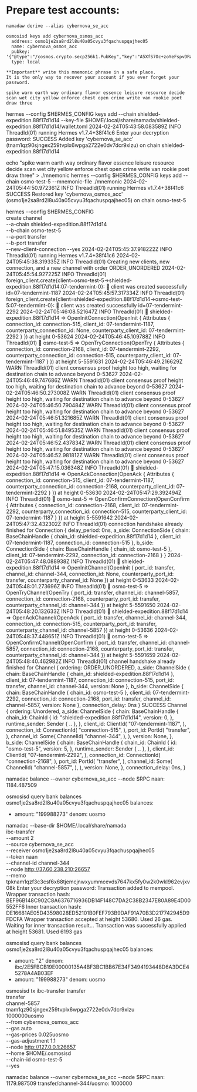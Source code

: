 # Prepare test accounts:
`namadaw derive --alias cybernova_se_acc`  

```
osmosisd keys add cybernova_osmos_acc
  address: osmo1je2sa8rd2l8u40a05cvyu3fqachuspqajhec05
  name: cybernova_osmos_acc
  pubkey: '{"@type":"/cosmos.crypto.secp256k1.PubKey","key":"A5XfS7Oc+zoYeFspvDRaP7J3HrHpZ++2jBQSCtvQsTht"}'
  type: local

**Important** write this mnemonic phrase in a safe place.
It is the only way to recover your account if you ever forget your password.

spike warm earth way ordinary flavor essence leisure resource decide scan wet city yellow enforce chest open crime write van rookie poet draw three
```


hermes --config $HERMES_CONFIG keys add --chain shielded-expedition.88f17d1d14 --key-file $HOME/.local/share/namada/shielded-expedition.88f17d1d14/wallet.toml 
2024-02-24T05:43:58.083589Z  INFO ThreadId(01) running Hermes v1.7.4+38f41c6
Enter your decryption password: 
SUCCESS Added key 'cybernova_se_acc' (tnam1qz90sjngex259tvplx6wpga2722e0dv7dcr9xlzu) on chain shielded-expedition.88f17d1d14

echo "spike warm earth way ordinary flavor essence leisure resource decide scan wet city yellow enforce chest open crime write van rookie poet draw three" > ./mnemonic
hermes --config $HERMES_CONFIG keys add --chain osmo-test-5 --mnemonic-file ./mnemonic
2024-02-24T05:44:50.972361Z  INFO ThreadId(01) running Hermes v1.7.4+38f41c6
SUCCESS Restored key 'cybernova_osmos_acc' (osmo1je2sa8rd2l8u40a05cvyu3fqachuspqajhec05) on chain osmo-test-5

hermes --config $HERMES_CONFIG \
  create channel \
  --a-chain shielded-expedition.88f17d1d14 \
  --b-chain osmo-test-5 \
  --a-port transfer \
  --b-port transfer \
  --new-client-connection --yes
2024-02-24T05:45:37.918222Z  INFO ThreadId(01) running Hermes v1.7.4+38f41c6
2024-02-24T05:45:38.319335Z  INFO ThreadId(01) Creating new clients, new connection, and a new channel with order ORDER_UNORDERED
2024-02-24T05:45:54.927225Z  INFO ThreadId(01) foreign_client.create{client=osmo-test-5->shielded-expedition.88f17d1d14:07-tendermint-0}: 🍭 client was created successfully id=07-tendermint-1187
2024-02-24T05:45:57.317334Z  INFO ThreadId(01) foreign_client.create{client=shielded-expedition.88f17d1d14->osmo-test-5:07-tendermint-0}: 🍭 client was created successfully id=07-tendermint-2292
2024-02-24T05:46:08.521647Z  INFO ThreadId(01) 🥂 shielded-expedition.88f17d1d14 => OpenInitConnection(OpenInit { Attributes { connection_id: connection-515, client_id: 07-tendermint-1187, counterparty_connection_id: None, counterparty_client_id: 07-tendermint-2292 } }) at height 0-53624
2024-02-24T05:46:45.109788Z  INFO ThreadId(01) 🥂 osmo-test-5 => OpenTryConnection(OpenTry { Attributes { connection_id: connection-2168, client_id: 07-tendermint-2292, counterparty_connection_id: connection-515, counterparty_client_id: 07-tendermint-1187 } }) at height 5-5591631
2024-02-24T05:46:49.216629Z  WARN ThreadId(01) client consensus proof height too high, waiting for destination chain to advance beyond 0-53627
2024-02-24T05:46:49.747686Z  WARN ThreadId(01) client consensus proof height too high, waiting for destination chain to advance beyond 0-53627
2024-02-24T05:46:50.273008Z  WARN ThreadId(01) client consensus proof height too high, waiting for destination chain to advance beyond 0-53627
2024-02-24T05:46:50.790484Z  WARN ThreadId(01) client consensus proof height too high, waiting for destination chain to advance beyond 0-53627
2024-02-24T05:46:51.321685Z  WARN ThreadId(01) client consensus proof height too high, waiting for destination chain to advance beyond 0-53627
2024-02-24T05:46:51.849535Z  WARN ThreadId(01) client consensus proof height too high, waiting for destination chain to advance beyond 0-53627
2024-02-24T05:46:52.437834Z  WARN ThreadId(01) client consensus proof height too high, waiting for destination chain to advance beyond 0-53627
2024-02-24T05:46:52.981812Z  WARN ThreadId(01) client consensus proof height too high, waiting for destination chain to advance beyond 0-53627
2024-02-24T05:47:15.036348Z  INFO ThreadId(01) 🥂 shielded-expedition.88f17d1d14 => OpenAckConnection(OpenAck { Attributes { connection_id: connection-515, client_id: 07-tendermint-1187, counterparty_connection_id: connection-2168, counterparty_client_id: 07-tendermint-2292 } }) at height 0-53630
2024-02-24T05:47:29.392494Z  INFO ThreadId(01) 🥂 osmo-test-5 => OpenConfirmConnection(OpenConfirm { Attributes { connection_id: connection-2168, client_id: 07-tendermint-2292, counterparty_connection_id: connection-515, counterparty_client_id: 07-tendermint-1187 } }) at height 5-5591642
2024-02-24T05:47:32.432302Z  INFO ThreadId(01) connection handshake already finished for Connection { delay_period: 0ns, a_side: ConnectionSide { chain: BaseChainHandle { chain_id: shielded-expedition.88f17d1d14 }, client_id: 07-tendermint-1187, connection_id: connection-515 }, b_side: ConnectionSide { chain: BaseChainHandle { chain_id: osmo-test-5 }, client_id: 07-tendermint-2292, connection_id: connection-2168 } }
2024-02-24T05:47:48.088938Z  INFO ThreadId(01) 🎊  shielded-expedition.88f17d1d14 => OpenInitChannel(OpenInit { port_id: transfer, channel_id: channel-344, connection_id: None, counterparty_port_id: transfer, counterparty_channel_id: None }) at height 0-53633
2024-02-24T05:48:01.273696Z  INFO ThreadId(01) 🎊  osmo-test-5 => OpenTryChannel(OpenTry { port_id: transfer, channel_id: channel-5857, connection_id: connection-2168, counterparty_port_id: transfer, counterparty_channel_id: channel-344 }) at height 5-5591650
2024-02-24T05:48:20.132633Z  INFO ThreadId(01) 🎊  shielded-expedition.88f17d1d14 => OpenAckChannel(OpenAck { port_id: transfer, channel_id: channel-344, connection_id: connection-515, counterparty_port_id: transfer, counterparty_channel_id: channel-5857 }) at height 0-53636
2024-02-24T05:48:37.448651Z  INFO ThreadId(01) 🎊  osmo-test-5 => OpenConfirmChannel(OpenConfirm { port_id: transfer, channel_id: channel-5857, connection_id: connection-2168, counterparty_port_id: transfer, counterparty_channel_id: channel-344 }) at height 5-5591659
2024-02-24T05:48:40.462982Z  INFO ThreadId(01) channel handshake already finished for Channel { ordering: ORDER_UNORDERED, a_side: ChannelSide { chain: BaseChainHandle { chain_id: shielded-expedition.88f17d1d14 }, client_id: 07-tendermint-1187, connection_id: connection-515, port_id: transfer, channel_id: channel-344, version: None }, b_side: ChannelSide { chain: BaseChainHandle { chain_id: osmo-test-5 }, client_id: 07-tendermint-2292, connection_id: connection-2168, port_id: transfer, channel_id: channel-5857, version: None }, connection_delay: 0ns }
SUCCESS Channel {
    ordering: Unordered,
    a_side: ChannelSide {
        chain: BaseChainHandle {
            chain_id: ChainId {
                id: "shielded-expedition.88f17d1d14",
                version: 0,
            },
            runtime_sender: Sender { .. },
        },
        client_id: ClientId(
            "07-tendermint-1187",
        ),
        connection_id: ConnectionId(
            "connection-515",
        ),
        port_id: PortId(
            "transfer",
        ),
        channel_id: Some(
            ChannelId(
                "channel-344",
            ),
        ),
        version: None,
    },
    b_side: ChannelSide {
        chain: BaseChainHandle {
            chain_id: ChainId {
                id: "osmo-test-5",
                version: 5,
            },
            runtime_sender: Sender { .. },
        },
        client_id: ClientId(
            "07-tendermint-2292",
        ),
        connection_id: ConnectionId(
            "connection-2168",
        ),
        port_id: PortId(
            "transfer",
        ),
        channel_id: Some(
            ChannelId(
                "channel-5857",
            ),
        ),
        version: None,
    },
    connection_delay: 0ns,
}

namadac balance --owner cybernova_se_acc --node $RPC
naan: 1184.487509

osmosisd query bank balances osmo1je2sa8rd2l8u40a05cvyu3fqachuspqajhec05
balances:
- amount: "199988273"
  denom: uosmo

namadac --base-dir $HOME/.local/share/namada \
    ibc-transfer \
    --amount 2 \
    --source cybernova_se_acc \
    --receiver osmo1je2sa8rd2l8u40a05cvyu3fqachuspqajhec05 \
    --token naan \
    --channel-id channel-344 \
    --node http://37.60.238.210:26657 \
    --memo tpknam1qzf3c3csf6x68tjemcjnwxyummcevds7647kx5fy0w2k0wkl962evjxv08k
Enter your decryption password: 
Transaction added to mempool.
Wrapper transaction hash: BEF96B148C902C8A6376716936DB14F148C7DA2C38B2347E80A89E4D00552FF6
Inner transaction hash: DE16681AE05D43598028ED52101B0FEF793B9DAF91A70B3D217742945D9FDCFA
Wrapper transaction accepted at height 53680. Used 26 gas.
Waiting for inner transaction result...
Transaction was successfully applied at height 53681. Used 6193 gas

osmosisd query bank balances osmo1je2sa8rd2l8u40a05cvyu3fqachuspqajhec05
balances:
- amount: "2"
  denom: ibc/2E5FBCB19E00000135A4BF3BC1BB67E34F3494193448D6A3DCE45278A4AB03EF
- amount: "199988273"
  denom: uosmo

osmosisd tx ibc-transfer transfer \
  transfer \
  channel-5857 \
  tnam1qz90sjngex259tvplx6wpga2722e0dv7dcr9xlzu \
  1000000uosmo \
  --from cybernova_osmos_acc \
  --gas auto \
  --gas-prices 0.025uosmo \
  --gas-adjustment 1.1 \
  --node http://127.0.0.1:26657 \
  --home $HOME/.osmosisd \
  --chain-id osmo-test-5 \
  --yes

namadac balance --owner cybernova_se_acc --node $RPC
naan: 1179.987509
transfer/channel-344/uosmo: 1000000
